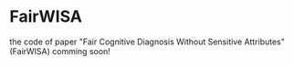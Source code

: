 # FairWISA
the code of paper "Fair Cognitive Diagnosis Without Sensitive Attributes"(FairWISA)
comming soon!
